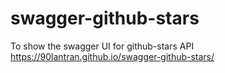 # swagger-github-stars
To show the swagger UI for github-stars API
https://90lantran.github.io/swagger-github-stars/